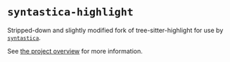 # `syntastica-highlight`

Stripped-down and slightly modified fork of tree-sitter-highlight for use by
[`syntastica`](https://crates.io/crates/syntastica).

See
[the project overview](https://rubixdev.github.io/syntastica/syntastica/#crates-for-internal-use)
for more information.
